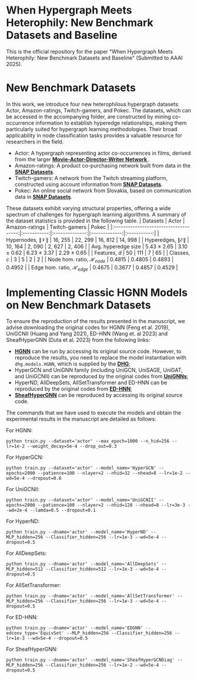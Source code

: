 # When Hypergraph Meets Heterophily: New Benchmark Datasets and Baseline
This is the official repository for the paper "When Hypergraph Meets Heterophily: New Benchmark Datasets and Baseline" (Submitted to AAAI 2025).
# New Benchmark Datasets
In this work, we introduce four new heterophilous hypergraph datasets: Actor, Amazon-ratings, Twitch-gamers, and Pokec. The datasets, which can be accessed in the accompanying folder, are constructed by mining co-occurrence information to establish hyperedge relationships, making them particularly suited for hypergraph learning methodologies. Their broad applicability in node classification tasks provides a valuable resource for researchers in the field.
- Actor: A hypergraph representing actor co-occurrences in films, derived from the larger **[Movie-Actor-Director-Writer Network
](https://www.aminer.org/lab-datasets/soinf/)**.
- Amazon-ratings: A product co-purchasing network built from data in the **[SNAP Datasets](https://snap.stanford.edu/data/amazon-meta.html)**.
- Twitch-gamers: A network from the Twitch streaming platform, constructed using account information from **[SNAP Datasets](http://snap.stanford.edu/data/twitch_gamers.html)**.
- Pokec: An online social network from Slovakia, based on communication data in **[SNAP Datasets](https://snap.stanford.edu/data/soc-Pokec.html)**.

These datasets exhibit varying structural properties, offering a wide spectrum of challenges for hypergraph learning algorithms. A summary of the dataset statistics is provided in the following table.
|                Datasets               |    Actor    | Amazon-ratings | Twitch-gamers |    Pokec    |
|:-------------------------------------:|:-----------:|:--------------:|:-------------:|:-----------:|
|     Hypernodes, $\|\mathcal{V}\|$     |   16, 255   |     22, 299    |    16, 812    |   14, 998   |
|    Hyperedges, $\|\mathcal{E}\|$      |   10, 164   |     2, 090     |     2, 627    |    2, 406   |
|        Avg. hyperedge size            | 5.43 ± 2.65 |   3.10 ± 0.62  |  6.23 ± 3.37  | 2.29 ± 0.65 |
|             Features, $d$             |      50     |       111      |       7       |      65     |
|              Classes, $c$             |      3      |        5       |       2       |      2      |
| Node hom. ratio, $\mathcal{H}_{node}$ |    0.4815   |     0.4805     |     0.4893    |    0.4952   |
| Edge hom. ratio, $\mathcal{H}_{edge}$ |    0.4675   |     0.3677     |     0.4857    |    0.4529   |

# Implementing Classic HGNN Models on New Benchmark Datasets
To ensure the reproduction of the results presented in the manuscript, we advise downloading the original codes for HGNN (Feng et al. 2019), UniGCNII (Huang and Yang 2021), ED-HNN (Wang et. al 2023) and SheafHyperGNN (Duta et al. 2023) from the following links:
- **[HGNN](https://github.com/iMoonLab/HGNN)** can be run by accessing its original source code. However, to reproduce the results, you need to replace the model instantiation with `dhg.models.HGNN`, which is supplied by the **[DHG](https://github.com/iMoonLab/DeepHypergraph)**; 
- HyperGCN and UniGNN family (including UniGCN, UniSAGE, UniGAT, and UniGCNII) can be reproduced by the original codes from **[UniGNNs](https://github.com/OneForward/UniGNN)**; 
- HyperND, AllDeepSets, AllSetTransformer and ED-HNN can be reproduced by the original codes from **[ED-HNN](https://github.com/Graph-COM/ED-HNN)**;
- **[SheafHyperGNN](https://github.com/IuliaDuta/sheaf_hypergraph_networks)** can be reproduced by accessing its original source code. 

The commands that we have used to execute the models and obtain the experimental results in the manuscript are detailed as follows:

For HGNN:
```
python train.py --dataset='actor' --max_epoch=1000 --n_hid=256 --lr=1e-2 --weight_decay=5e-4 --drop_out=0.3
```

For HyperGCN:
```
python train.py --dataset='actor' --model_name='HyperGCN' --epochs=2000 --patience=100 --nlayer=2 --nhid=32 --nhead=8 --lr=1e-2 --wd=5e-4 --dropout=0.6
```

For UniGCNII:
```
python train.py --dataset='actor' --model_name='UniGCNII' --epochs=2000 --patience=100 --nlayer=2 --nhid=128 --nhead=8 --lr=3e-3 --wd=2e-4 --lamda=0.5 --dropout=0.1

```

For HyperND:
```
python train.py --dname='actor' --model_name='HyperND' --MLP_hidden=256 --Classifier_hidden=256 --lr=1e-3 --wd=5e-4 --dropout=0.5
```

For AllDeepSets:
```
python train.py --dname='actor' --model_name='AllDeepSets' --MLP_hidden=512 --Classifier_hidden=512 --lr=1e-3 --wd=5e-4 --dropout=0.5
```

For AllSetTransformer:
```
python train.py --dname='actor' --model_name='AllSetTransformer' --MLP_hidden=256 --Classifier_hidden=256 --lr=1e-3 --wd=5e-4 --dropout=0.5
```

For ED-HNN:
```
python train.py --dname='actor' --model_name='EDGNN' --edconv_type='EquivSet' --MLP_hidden=256 --Classifier_hidden=256 --lr=1e-3 --wd=5e-4 --dropout=0.5
```

For SheafHyperGNN:
```
python train.py --dname='actor' --model_name='SheafHyperGCNDiag' --MLP_hidden=256 --Classifier_hidden=256 --lr=1e-2 --wd=5e-4 --dropout=0.5
```
